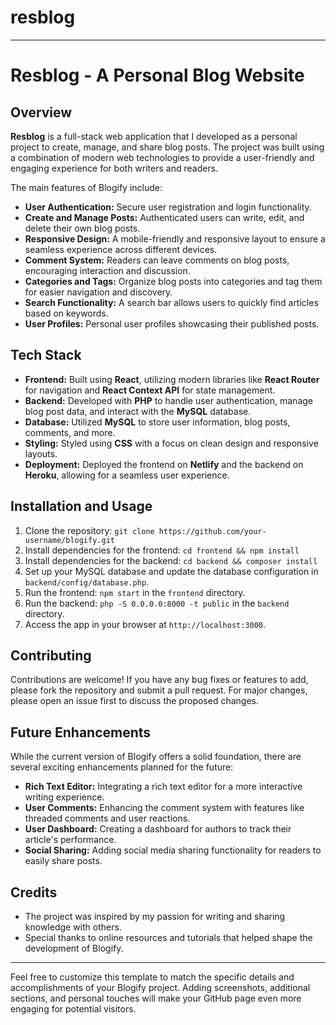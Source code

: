 # resblog


---

# Resblog - A Personal Blog Website

## Overview

**Resblog** is a full-stack web application that I developed as a personal project to create, manage, and share blog posts. The project was built using a combination of modern web technologies to provide a user-friendly and engaging experience for both writers and readers.

The main features of Blogify include:

- **User Authentication:** Secure user registration and login functionality.
- **Create and Manage Posts:** Authenticated users can write, edit, and delete their own blog posts.
- **Responsive Design:** A mobile-friendly and responsive layout to ensure a seamless experience across different devices.
- **Comment System:** Readers can leave comments on blog posts, encouraging interaction and discussion.
- **Categories and Tags:** Organize blog posts into categories and tag them for easier navigation and discovery.
- **Search Functionality:** A search bar allows users to quickly find articles based on keywords.
- **User Profiles:** Personal user profiles showcasing their published posts.

## Tech Stack

- **Frontend:** Built using **React**, utilizing modern libraries like **React Router** for navigation and **React Context API** for state management.
- **Backend:** Developed with **PHP** to handle user authentication, manage blog post data, and interact with the **MySQL** database.
- **Database:** Utilized **MySQL** to store user information, blog posts, comments, and more.
- **Styling:** Styled using **CSS** with a focus on clean design and responsive layouts.
- **Deployment:** Deployed the frontend on **Netlify** and the backend on **Heroku**, allowing for a seamless user experience.

## Installation and Usage

1. Clone the repository: `git clone https://github.com/your-username/blogify.git`
2. Install dependencies for the frontend: `cd frontend && npm install`
3. Install dependencies for the backend: `cd backend && composer install`
4. Set up your MySQL database and update the database configuration in `backend/config/database.php`.
5. Run the frontend: `npm start` in the `frontend` directory.
6. Run the backend: `php -S 0.0.0.0:8000 -t public` in the `backend` directory.
7. Access the app in your browser at `http://localhost:3000`.

## Contributing

Contributions are welcome! If you have any bug fixes or features to add, please fork the repository and submit a pull request. For major changes, please open an issue first to discuss the proposed changes.

## Future Enhancements

While the current version of Blogify offers a solid foundation, there are several exciting enhancements planned for the future:

- **Rich Text Editor:** Integrating a rich text editor for a more interactive writing experience.
- **User Comments:** Enhancing the comment system with features like threaded comments and user reactions.
- **User Dashboard:** Creating a dashboard for authors to track their article's performance.
- **Social Sharing:** Adding social media sharing functionality for readers to easily share posts.

## Credits

- The project was inspired by my passion for writing and sharing knowledge with others.
- Special thanks to online resources and tutorials that helped shape the development of Blogify.

---

Feel free to customize this template to match the specific details and accomplishments of your Blogify project. Adding screenshots, additional sections, and personal touches will make your GitHub page even more engaging for potential visitors.
